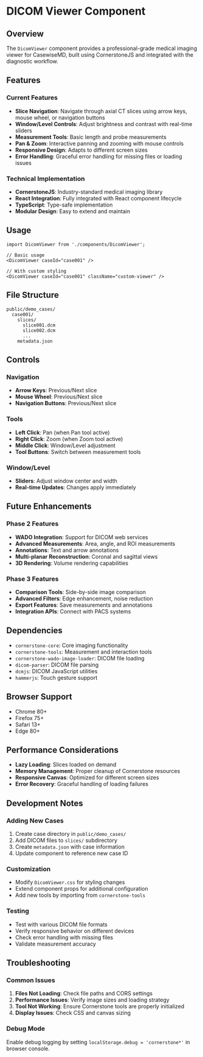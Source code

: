 # DICOM Viewer Component

## Overview

The `DicomViewer` component provides a professional-grade medical imaging viewer for CasewiseMD, built using CornerstoneJS and integrated with the diagnostic workflow.

## Features

### Current Features
- **Slice Navigation**: Navigate through axial CT slices using arrow keys, mouse wheel, or navigation buttons
- **Window/Level Controls**: Adjust brightness and contrast with real-time sliders
- **Measurement Tools**: Basic length and probe measurements
- **Pan & Zoom**: Interactive panning and zooming with mouse controls
- **Responsive Design**: Adapts to different screen sizes
- **Error Handling**: Graceful error handling for missing files or loading issues

### Technical Implementation
- **CornerstoneJS**: Industry-standard medical imaging library
- **React Integration**: Fully integrated with React component lifecycle
- **TypeScript**: Type-safe implementation
- **Modular Design**: Easy to extend and maintain

## Usage

```tsx
import DicomViewer from './components/DicomViewer';

// Basic usage
<DicomViewer caseId="case001" />

// With custom styling
<DicomViewer caseId="case001" className="custom-viewer" />
```

## File Structure

```
public/demo_cases/
  case001/
    slices/
      slice001.dcm
      slice002.dcm
      ...
    metadata.json
```

## Controls

### Navigation
- **Arrow Keys**: Previous/Next slice
- **Mouse Wheel**: Previous/Next slice
- **Navigation Buttons**: Previous/Next slice

### Tools
- **Left Click**: Pan (when Pan tool active)
- **Right Click**: Zoom (when Zoom tool active)
- **Middle Click**: Window/Level adjustment
- **Tool Buttons**: Switch between measurement tools

### Window/Level
- **Sliders**: Adjust window center and width
- **Real-time Updates**: Changes apply immediately

## Future Enhancements

### Phase 2 Features
- **WADO Integration**: Support for DICOM web services
- **Advanced Measurements**: Area, angle, and ROI measurements
- **Annotations**: Text and arrow annotations
- **Multi-planar Reconstruction**: Coronal and sagittal views
- **3D Rendering**: Volume rendering capabilities

### Phase 3 Features
- **Comparison Tools**: Side-by-side image comparison
- **Advanced Filters**: Edge enhancement, noise reduction
- **Export Features**: Save measurements and annotations
- **Integration APIs**: Connect with PACS systems

## Dependencies

- `cornerstone-core`: Core imaging functionality
- `cornerstone-tools`: Measurement and interaction tools
- `cornerstone-wado-image-loader`: DICOM file loading
- `dicom-parser`: DICOM file parsing
- `dcmjs`: DICOM JavaScript utilities
- `hammerjs`: Touch gesture support

## Browser Support

- Chrome 80+
- Firefox 75+
- Safari 13+
- Edge 80+

## Performance Considerations

- **Lazy Loading**: Slices loaded on demand
- **Memory Management**: Proper cleanup of Cornerstone resources
- **Responsive Canvas**: Optimized for different screen sizes
- **Error Recovery**: Graceful handling of loading failures

## Development Notes

### Adding New Cases
1. Create case directory in `public/demo_cases/`
2. Add DICOM files to `slices/` subdirectory
3. Create `metadata.json` with case information
4. Update component to reference new case ID

### Customization
- Modify `DicomViewer.css` for styling changes
- Extend component props for additional configuration
- Add new tools by importing from `cornerstone-tools`

### Testing
- Test with various DICOM file formats
- Verify responsive behavior on different devices
- Check error handling with missing files
- Validate measurement accuracy

## Troubleshooting

### Common Issues
1. **Files Not Loading**: Check file paths and CORS settings
2. **Performance Issues**: Verify image sizes and loading strategy
3. **Tool Not Working**: Ensure Cornerstone tools are properly initialized
4. **Display Issues**: Check CSS and canvas sizing

### Debug Mode
Enable debug logging by setting `localStorage.debug = 'cornerstone*'` in browser console. 